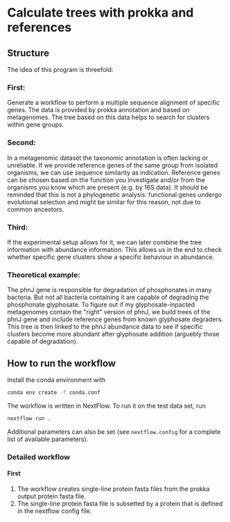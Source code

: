 # Calculate trees with prokka and references

## Structure

The idea of this program is threefold:

### First: 

Generate a workflow to perform a multiple sequence alignment of specific genes. The data is provided by prokka annotation and based on metagenomes. The tree based on this data helps to search for clusters within gene groups.

### Second: 

In a metagenomic dataset the taxonomic annotation is often lacking or unreliable. If we provide reference genes of the same group from isolated organisms, we can use sequence similarity as indication. Reference genes can be chosen based on the function you investigate and/or from the organisms you know which are present (e.g. by 16S data). It should be reminded that this is not a phylogenetic analysis: functional genes undergo evolutional selection and might be similar for this reason, not due to common ancestors.

### Third: 

If the experimental setup allows for it, we can later combine the tree information with abundance information. This allows us in the end to check whether specific gene clusters show a specific behaviour in abundance.

### Theoretical example: 

The phnJ gene is responsible for degradation of phosphonates in many bacteria. But not all bacteria containing it are capable of degrading the phosphonate glyphosate. To figure out if my glyphosate-inpacted metagenomes contain the "right" version of phnJ, we build trees of the phnJ gene and include reference genes from known glyphosate degraders. This tree is then linked to the phnJ abundance data to see if specific clusters become more abundant after glyphosate addition (arguebly those capable of degradation).

## How to run the workflow

Install the conda environment with

```bash
conda env create -f conda.conf
```
The workflow is written in NextFlow. To run it on the test data set, run

```bash
nextflow run .
```

Additional parameters can also be set (see `nextflow.config` for a complete list of available parameters).

### Detailed workflow

#### First

1. The workflow creates single-line protein fasta files from the prokka output protein fasta file.
2. The single-line protein fasta file is subsetted by a protein that is defined in the nextflow config file.

